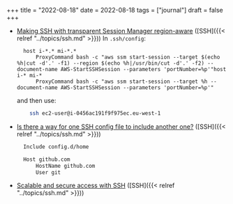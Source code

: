 +++
title = "2022-08-18"
date = 2022-08-18
tags = ["journal"]
draft = false
+++

-   [Making SSH with transparent Session Manager region-aware](https://airwalkreply.com/tech-blog-sshuttle-and-aws-systems-manager-session-manager) ([SSH]({{< relref "../topics/ssh.md" >}}))
    In `.ssh/config`:

    ```shell
      host i-*.* mi-*.*
          ProxyCommand bash -c "aws ssm start-session --target $(echo %h|cut -d'.' -f1) --region $(echo %h|/usr/bin/cut -d'.' -f2) --document-name AWS-StartSSHSession --parameters 'portNumber=%p'"host i-* mi-*
          ProxyCommand bash -c "aws ssm start-session --target %h --document-name AWS-StartSSHSession --parameters 'portNumber=%p'"
    ```

    and then use:

    ```sh
        ssh ec2-user@i-0456ac191f9f975ec.eu-west-1
    ```
-   [Is there a way for one SSH config file to include another one?](https://superuser.com/questions/247564/is-there-a-way-for-one-ssh-config-file-to-include-another-one) ([SSH]({{< relref "../topics/ssh.md" >}}))

    ```sh
      Include config.d/home

      Host github.com
          HostName github.com
          User git
    ```
-   [Scalable and secure access with SSH](https://engineering.fb.com/2016/09/12/security/scalable-and-secure-access-with-ssh/) ([SSH]({{< relref "../topics/ssh.md" >}}))